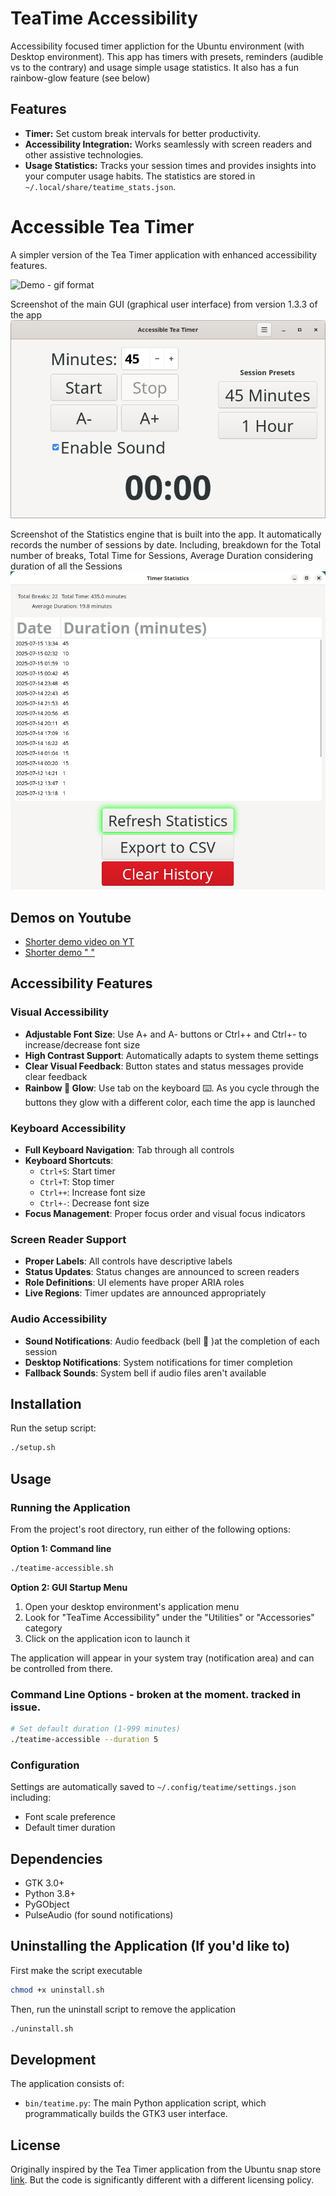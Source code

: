 # TeaTime Accessibility

Accessibility focused timer appliction for the Ubuntu environment (with Desktop environment). This app has timers with presets, reminders (audible vs to the contrary) and usage simple usage statistics. It also has a fun rainbow-glow feature (see below)

## Features

- **Timer:** Set custom break intervals for better productivity.
- **Accessibility Integration:** Works seamlessly with screen readers and other assistive technologies.
- **Usage Statistics:** Tracks your session times and provides insights into your computer usage habits. The statistics are stored in `~/.local/share/teatime_stats.json`.

# Accessible Tea Timer

A simpler version of the Tea Timer application with enhanced accessibility features.

![Demo - gif format](./screenshots_demo_clones/demo-2025-07-15.gif)

Screenshot of the main GUI (graphical user interface) from version 1.3.3 of the app
![screenshot](./screenshots_demo_clones/2025-07-15-screenshot-for-README.png)

Screenshot of the Statistics engine that is built into the app. It automatically records the number of sessions by date. Including, breakdown for the Total number of breaks, Total Time for Sessions, Average Duration considering duration of all the Sessions
![screenshot for stats](./screenshots_demo_clones/2025-07-15-screenshot-for-README-STATS.png)

## Demos on Youtube
* [Shorter demo video on YT](https://youtu.be/gsrPCAagAtw)
* [Shorter demo " " ](https://youtu.be/cgc0qMRA638)


## Accessibility Features

### Visual Accessibility
- **Adjustable Font Size**: Use A+ and A- buttons or Ctrl++ and Ctrl+- to increase/decrease font size
- **High Contrast Support**: Automatically adapts to system theme settings
- **Clear Visual Feedback**: Button states and status messages provide clear feedback
- **Rainbow 🌈 Glow**: Use tab on the keyboard ⌨️. As you cycle through the buttons they glow with a different color, each time the app is launched 

### Keyboard Accessibility
- **Full Keyboard Navigation**: Tab through all controls
- **Keyboard Shortcuts**:
  - `Ctrl+S`: Start timer
  - `Ctrl+T`: Stop timer
  - `Ctrl++`: Increase font size
  - `Ctrl+-`: Decrease font size
- **Focus Management**: Proper focus order and visual focus indicators

### Screen Reader Support
- **Proper Labels**: All controls have descriptive labels
- **Status Updates**: Status changes are announced to screen readers
- **Role Definitions**: UI elements have proper ARIA roles
- **Live Regions**: Timer updates are announced appropriately

### Audio Accessibility
- **Sound Notifications**: Audio feedback (bell 🔔 )at the completion of each session 
- **Desktop Notifications**: System notifications for timer completion
- **Fallback Sounds**: System bell if audio files aren't available

## Installation
Run the setup script:

```bash
./setup.sh
```
## Usage

### Running the Application
From the project's root directory, run either of the following options:

**Option 1: Command line**
```bash
./teatime-accessible.sh
```

**Option 2: GUI Startup Menu**
1. Open your desktop environment's application menu
2. Look for "TeaTime Accessibility" under the "Utilities" or "Accessories" category
3. Click on the application icon to launch it

The application will appear in your system tray (notification area) and can be controlled from there.

### Command Line Options - broken at the moment. tracked in issue.
```bash
# Set default duration (1-999 minutes)
./teatime-accessible --duration 5
```

### Configuration
Settings are automatically saved to `~/.config/teatime/settings.json` including:
- Font scale preference
- Default timer duration

## Dependencies
- GTK 3.0+
- Python 3.8+
- PyGObject
- PulseAudio (for sound notifications)

## Uninstalling the Application (If you'd like to)

First make the script executable
```bash
chmod +x uninstall.sh
```
Then, run the uninstall script to remove the application

```bash
./uninstall.sh
```

## Development
The application consists of:
- `bin/teatime.py`: The main Python application script, which programmatically builds the GTK3 user interface.

## License
Originally inspired by the Tea Timer application from the Ubuntu snap store [link](https://snapcraft.io/install/teatime/ubuntu). But the code is significantly different with a different licensing policy.
